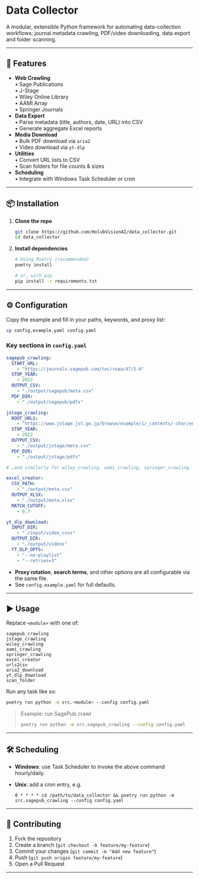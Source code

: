 
# Data Collector

A modular, extensible Python framework for automating data-collection workflows: journal metadata crawling, PDF/video downloading, data export and folder scanning.

---

## 🚀 Features

- **Web Crawling**  
  • Sage Publications  
  • J-Stage  
  • Wiley Online Library  
  • AAMI Array  
  • Springer Journals  
- **Data Export**  
  • Parse metadata (title, authors, date, URL) into CSV  
  • Generate aggregate Excel reports  
- **Media Download**  
  • Bulk PDF download via `aria2`  
  • Video download via `yt-dlp`  
- **Utilities**  
  • Convert URL lists to CSV  
  • Scan folders for file counts & sizes  
- **Scheduling**  
  • Integrate with Windows Task Scheduler or cron  

---

## 📦 Installation

1. **Clone the repo**  
   ```bash
   git clone https://github.com/HolubVisionAI/data_collector.git
   cd data_collector


2. **Install dependencies**

   ```bash
   # Using Poetry (recommended)
   poetry install

   # or, with pip
   pip install -r requirements.txt
   ```

---

## ⚙️ Configuration

Copy the example and fill in your paths, keywords, and proxy list:

```bash
cp config.example.yaml config.yaml
```

### Key sections in `config.yaml`

```yaml
sagepub_crawling:
  START_URL:
    - "https://journals.sagepub.com/toc/roaa/47/5-6"
  STOP_YEAR:
    - 2022
  OUTPUT_CSV:
    - "./output/sagepub/meta.csv"
  PDF_DIR:
    - "./output/sagepub/pdfs"

jstage_crawling:
  ROOT_URLS:
    - "https://www.jstage.jst.go.jp/browse/example/1/_contents/-char/en"
  STOP_YEAR:
    - 2022
  OUTPUT_CSV:
    - "./output/jstage/meta.csv"
  PDF_DIR:
    - "./output/jstage/pdfs"

# …and similarly for wiley_crawling, aami_crawling, springer_crawling

excel_creator:
  CSV_PATH:
    - "./output/meta.csv"
  OUTPUT_XLSX:
    - "./output/meta.xlsx"
  MATCH_CUTOFF:
    - 0.7

yt_dlp_download:
  INPUT_DIR:
    - "./input/video_csvs"
  OUTPUT_DIR:
    - "./output/videos"
  YT_DLP_OPTS:
    - "--no-playlist"
    - "--retries=3"
```

* **Proxy rotation**, **search terms**, and other options are all configurable via the same file.
* See `config.example.yaml` for full defaults.

---

## ▶️ Usage

Replace `<module>` with one of:

```text
sagepub_crawling
jstage_crawling
wiley_crawling
aami_crawling
springer_crawling
excel_creator
urls2csv
aria2_download
yt_dlp_download
scan_folder
```

Run any task like so:

```bash
poetry run python -m src.<module> --config config.yaml
```

> Example: run SagePub crawl
>
> ```bash
> poetry run python -m src.sagepub_crawling --config config.yaml
> ```

---

## 🛠️ Scheduling

* **Windows**: use Task Scheduler to invoke the above command hourly/daily.
* **Unix**: add a cron entry, e.g.

  ```cron
  0 * * * * cd /path/to/data_collector && poetry run python -m src.sagepub_crawling --config config.yaml
  ```

---

## 🤝 Contributing

1. Fork the repository
2. Create a branch (`git checkout -b feature/my-feature`)
3. Commit your changes (`git commit -m "Add new feature"`)
4. Push (`git push origin feature/my-feature`)
5. Open a Pull Request

---

